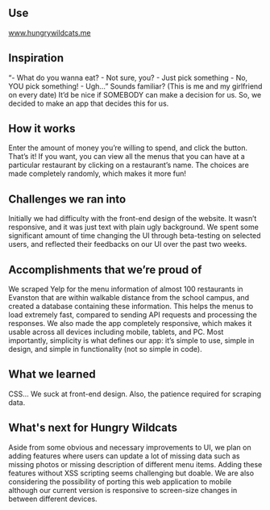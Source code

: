 ## Use
<a href="http://www.hungrywildcats.me">www.hungrywildcats.me</a>
## Inspiration
“- What do you wanna eat? - Not sure, you? - Just pick something - No, YOU pick something! - Ugh…” Sounds familiar? (This is me and my girlfriend on every date) It’d be nice if SOMEBODY can make a decision for us. So, we decided to make an app that decides this for us.
## How it works
Enter the amount of money you’re willing to spend, and click the button. That’s it! If you want, you can view all the menus that you can have at a particular restaurant by clicking on a restaurant’s name. The choices are made completely randomly, which makes it more fun!
## Challenges we ran into
Initially we had difficulty with the front-end design of the website. It wasn’t responsive, and it was just text with plain ugly background. We spent some significant amount of time changing the UI through beta-testing on selected users, and reflected their feedbacks on our UI over the past two weeks.
## Accomplishments that we’re proud of
We scraped Yelp for the menu information of almost 100 restaurants in Evanston that are within walkable distance from the school campus, and created a database containing these information. This helps the menus to load extremely fast, compared to sending API requests and processing the responses. We also made the app completely responsive, which makes it usable across all devices including mobile, tablets, and PC. Most importantly, simplicity is what defines our app: it’s simple to use, simple in design, and simple in functionality (not so simple in code).
## What we learned
CSS… We suck at front-end design. Also, the patience required for scraping data.
## What's next for Hungry Wildcats
Aside from some obvious and necessary improvements to UI, we plan on adding features where users can update a lot of missing data such as missing photos or missing description of different menu items. Adding these features without XSS scripting seems challenging but doable. We are also considering the possibility of porting this web application to mobile although our current version is responsive to screen-size changes in between different devices.
